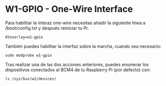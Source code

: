 <!--
---
name: 1-WIRE
class: interface
type: pinout
description: Raspberry Pi One-Wire pins
url: https://www.kernel.org/doc/Documentation/w1/w1.generic
pin:
  'bcm4':
    name: Data
-->
# W1-GPIO - One-Wire Interface

Para habilitar la interaz one-wire necesitas añadir la siguiente línea a /boot/config.txt y después reiniciar tu Pi:

```
dtoverlay=w1-gpio
```

También puedes habilitar la interfaz sobre la marcha, cuando sea necesario:

```
sudo modprobe w1-gpio
```

Tras realizar una de las dos acciones anteriores, puedes enumerar los dispositivos conectados al BCM4 de tu Raspberry Pi (por defecto) con:

```
ls /sys/bus/w1/devices/
```
